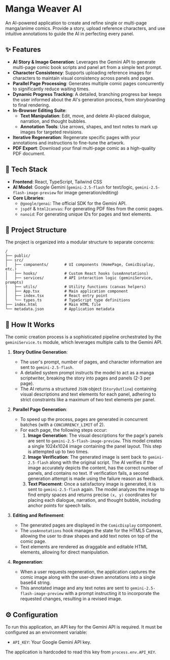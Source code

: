 # Manga Weaver AI

An AI-powered application to create and refine single or multi-page manga/anime comics. Provide a story, upload reference characters, and use intuitive annotations to guide the AI in perfecting every panel.

## ✨ Features

- **AI Story & Image Generation**: Leverages the Gemini API to generate multi-page comic book scripts and panel art from a simple text prompt.
- **Character Consistency**: Supports uploading reference images for characters to maintain visual consistency across panels and pages.
- **Parallel Page Processing**: Generates multiple comic pages concurrently to significantly reduce waiting times.
- **Dynamic Progress Tracking**: A detailed, branching progress bar keeps the user informed about the AI's generation process, from storyboarding to final rendering.
- **In-Browser Editing Suite**:
    - **Text Manipulation**: Edit, move, and delete AI-placed dialogue, narration, and thought bubbles.
    - **Annotation Tools**: Use arrows, shapes, and text notes to mark up images for targeted revisions.
- **Iterative Regeneration**: Regenerate specific pages with your annotations and instructions to fine-tune the artwork.
- **PDF Export**: Download your final multi-page comic as a high-quality PDF document.

## 🚀 Tech Stack

- **Frontend**: React, TypeScript, Tailwind CSS
- **AI Model**: Google Gemini (`gemini-2.5-flash` for text/logic, `gemini-2.5-flash-image-preview` for image generation/editing)
- **Core Libraries**:
    - `@google/genai`: The official SDK for the Gemini API.
    - `jspdf` & `html2canvas`: For generating PDF files from the comic pages.
    - `nanoid`: For generating unique IDs for pages and text elements.

## 📂 Project Structure

The project is organized into a modular structure to separate concerns:

```
/
├── public/
├── src/
│   ├── components/       # UI components (HomePage, ComicDisplay, etc.)
│   ├── hooks/            # Custom React hooks (useAnnotations)
│   ├── services/         # API interaction logic (geminiService, prompts)
│   ├── utils/            # Utility functions (canvas helpers)
│   ├── App.tsx           # Main application component
│   ├── index.tsx         # React entry point
│   └── types.ts          # TypeScript type definitions
├── index.html            # Main HTML file
└── metadata.json         # Application metadata
```

## 🧠 How It Works

The comic creation process is a sophisticated pipeline orchestrated by the `geminiService.ts` module, which leverages multiple calls to the Gemini API.

1.  **Story Outline Generation**:
    - The user's prompt, number of pages, and character information are sent to `gemini-2.5-flash`.
    - A detailed system prompt instructs the model to act as a manga scriptwriter, breaking the story into pages and panels (2-3 per page).
    - The AI returns a structured `JSON` object (`StoryOutline`) containing visual descriptions and text elements for each panel, adhering to strict constraints like a maximum of two text elements per panel.

2.  **Parallel Page Generation**:
    - To speed up the process, pages are generated in concurrent batches (with a `CONCURRENCY_LIMIT` of 2).
    - For each page, the following steps occur:
        1.  **Image Generation**: The visual descriptions for the page's panels are sent to `gemini-2.5-flash-image-preview`. This model creates a single 1024x1024 image containing the panel layout. This step is attempted up to two times.
        2.  **Image Verification**: The generated image is sent back to `gemini-2.5-flash` along with the original script. The AI verifies if the image accurately depicts the content, has the correct number of panels, and contains no text. If verification fails, a second generation attempt is made using the failure reason as feedback.
        3.  **Text Placement**: Once a satisfactory image is generated, it is sent to `gemini-2.5-flash` again. The model analyzes the image to find empty spaces and returns precise `(x, y)` coordinates for placing each dialogue, narration, and thought bubble, including anchor points for speech tails.

3.  **Editing and Refinement**:
    - The generated pages are displayed in the `ComicDisplay` component.
    - The `useAnnotations` hook manages the state for the HTML5 Canvas, allowing the user to draw shapes and add text notes on top of the comic page.
    - Text elements are rendered as draggable and editable HTML elements, allowing for direct manipulation.

4.  **Regeneration**:
    - When a user requests regeneration, the application captures the comic image along with the user-drawn annotations into a single base64 string.
    - This annotated image and any text notes are sent to `gemini-2.5-flash-image-preview` with a prompt instructing it to incorporate the requested changes, resulting in a revised image.

## ⚙️ Configuration

To run this application, an API key for the Gemini API is required. It must be configured as an environment variable:

-   `API_KEY`: Your Google Gemini API key.

The application is hardcoded to read this key from `process.env.API_KEY`.
